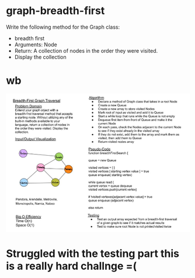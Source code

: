 # graph-breadth-first
Write the following method for the Graph class:

- breadth first
- Arguments: Node
- Return: A collection of nodes in the order they were visited.
- Display the collection
# wb 

![whiteboard](https://raw.githubusercontent.com/MasteRminD6666/data-structures-and-algorithms/main/javascript/graphs/wb.jpg)

# Struggled with the testing part this is a really hard challnge =(
